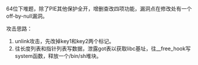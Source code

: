 64位下堆题，除了PIE其他保护全开，增删查改四项功能，漏洞点在修改处有一个off-by-null漏洞。

攻击思路：
1. unlink攻击，先改掉key1和key2两个标记。
2. 往长度列表和指针列表写数据，泄露got表以获取libc基址，往__free_hook写system函数，释放一个/bin/sh堆块。
